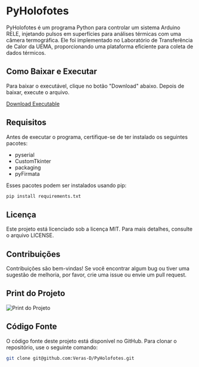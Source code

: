 # PyHolofotes

PyHolofotes é um programa Python para controlar um sistema Arduino RELE, injetando pulsos em superfícies para análises térmicas com uma câmera termográfica. Ele foi implementado no Laboratório de Transferência de Calor da UEMA, proporcionando uma plataforma eficiente para coleta de dados térmicos.

## Como Baixar e Executar

Para baixar o executável, clique no botão "Download" abaixo. Depois de baixar, execute o arquivo.

[Download Executable](#)

## Requisitos

Antes de executar o programa, certifique-se de ter instalado os seguintes pacotes:

- pyserial
- CustomTkinter
- packaging
- pyFirmata

Esses pacotes podem ser instalados usando pip:

```bash
pip install requirements.txt
```

## Licença

Este projeto está licenciado sob a licença MIT. Para mais detalhes, consulte o arquivo LICENSE.

## Contribuições

Contribuições são bem-vindas! Se você encontrar algum bug ou tiver uma sugestão de melhoria, por favor, crie uma issue ou envie um pull request.

## Print do Projeto

![Print do Projeto](https://i.imgur.com/vNQ7PIp.png)

## Código Fonte

O código fonte deste projeto está disponível no GitHub. Para clonar o repositório, use o seguinte comando:

```bash
git clone git@github.com:Veras-D/PyHolofotes.git
```
